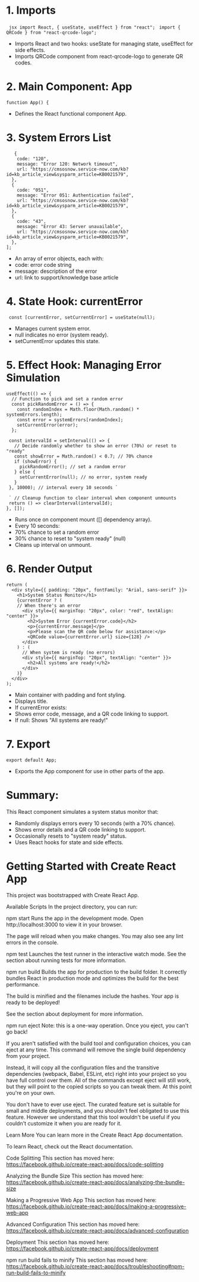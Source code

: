 

# 1. Imports

``` jsx import React, { useState, useEffect } from "react";```
``` import { QRCode } from "react-qrcode-logo";```
* Imports React and two hooks: useState for managing state, useEffect for side effects.
* Imports QRCode component from react-qrcode-logo to generate QR codes.

# 2. Main Component: App
`function App() { `
* Defines the React functional component App.

# 3. System Errors List
``` const systemErrors = [
   {
    code: "120",
    message: "Error 120: Network timeout",
    url: "https://cmsosnow.service-now.com/kb?id=kb_article_view&sysparm_article=KB0021579",
  },
  {
    code: "051",
    message: "Error 051: Authentication failed",
    url: "https://cmsosnow.service-now.com/kb?id=kb_article_view&sysparm_article=KB0021579",
  },
  {
    code: "43",
    message: "Error 43: Server unavailable",
    url: "https://cmsosnow.service-now.com/kb?id=kb_article_view&sysparm_article=KB0021579",
  },
];
```
* An array of error objects, each with:
* code: error code string
* message: description of the error
* url: link to support/knowledge base article

# 4. State Hook: currentError

``` const [currentError, setCurrentError] = useState(null);```
* Manages current system error.
* null indicates no error (system ready).
* setCurrentError updates this state.

# 5. Effect Hook: Managing Error Simulation
```
useEffect(() => {
  // Function to pick and set a random error
  const pickRandomError = () => {
    const randomIndex = Math.floor(Math.random() * systemErrors.length);
    const error = systemErrors[randomIndex];
    setCurrentError(error);
  };
```

 ``` // Set an interval to run every 10 seconds
  const intervalId = setInterval(() => {
    // Decide randomly whether to show an error (70%) or reset to "ready"
    const showError = Math.random() < 0.7; // 70% chance
    if (showError) {
      pickRandomError(); // set a random error
    } else {
      setCurrentError(null); // no error, system ready
    }
  }, 10000); // interval every 10 seconds `

  ` // Cleanup function to clear interval when component unmounts
  return () => clearInterval(intervalId);
}, []);
```

* Runs once on component mount ([] dependency array).
* Every 10 seconds:
* 70% chance to set a random error
* 30% chance to reset to "system ready" (null)
* Cleans up interval on unmount.

# 6. Render Output

```
return ( 
  <div style={{ padding: "20px", fontFamily: "Arial, sans-serif" }}>
    <h1>System Status Monitor</h1> 
    {currentError ? ( 
    // When there's an error
      <div style={{ marginTop: "20px", color: "red", textAlign: "center" }}>
        <h2>System Error {currentError.code}</h2>
        <p>{currentError.message}</p>
        <p>Please scan the QR code below for assistance:</p>
        <QRCode value={currentError.url} size={128} /> 
      </div>
    ) : (  
      // When system is ready (no errors)
      <div style={{ marginTop: "20px", textAlign: "center" }}>
        <h2>All systems are ready!</h2>
      </div>
    )}
  </div> 
);

```
* Main container with padding and font styling.
* Displays title.
* If currentError exists:
* Shows error code, message, and a QR code linking to support.
* If null: Shows "All systems are ready!" 

# 7. Export
```
export default App;
```
* Exports the App component for use in other parts of the app.
       
# Summary:
This React component simulates a system status monitor that:
* Randomly displays errors every 10 seconds (with a 70% chance).
* Shows error details and a QR code linking to support.
* Occasionally resets to "system ready" status.
* Uses React hooks for state and side effects.




# Getting Started with Create React App
This project was bootstrapped with Create React App.

Available Scripts
In the project directory, you can run:

npm start
Runs the app in the development mode.
Open http://localhost:3000 to view it in your browser.

The page will reload when you make changes.
You may also see any lint errors in the console.

npm test
Launches the test runner in the interactive watch mode.
See the section about running tests for more information.

npm run build
Builds the app for production to the build folder.
It correctly bundles React in production mode and optimizes the build for the best performance.

The build is minified and the filenames include the hashes.
Your app is ready to be deployed!

See the section about deployment for more information.

npm run eject
Note: this is a one-way operation. Once you eject, you can't go back!

If you aren't satisfied with the build tool and configuration choices, you can eject at any time. This command will remove the single build dependency from your project.

Instead, it will copy all the configuration files and the transitive dependencies (webpack, Babel, ESLint, etc) right into your project so you have full control over them. All of the commands except eject will still work, but they will point to the copied scripts so you can tweak them. At this point you're on your own.

You don't have to ever use eject. The curated feature set is suitable for small and middle deployments, and you shouldn't feel obligated to use this feature. However we understand that this tool wouldn't be useful if you couldn't customize it when you are ready for it.

Learn More
You can learn more in the Create React App documentation.

To learn React, check out the React documentation.

Code Splitting
This section has moved here: https://facebook.github.io/create-react-app/docs/code-splitting

Analyzing the Bundle Size
This section has moved here: https://facebook.github.io/create-react-app/docs/analyzing-the-bundle-size

Making a Progressive Web App
This section has moved here: https://facebook.github.io/create-react-app/docs/making-a-progressive-web-app

Advanced Configuration
This section has moved here: https://facebook.github.io/create-react-app/docs/advanced-configuration

Deployment
This section has moved here: https://facebook.github.io/create-react-app/docs/deployment

npm run build fails to minify
This section has moved here: https://facebook.github.io/create-react-app/docs/troubleshooting#npm-run-build-fails-to-minify
